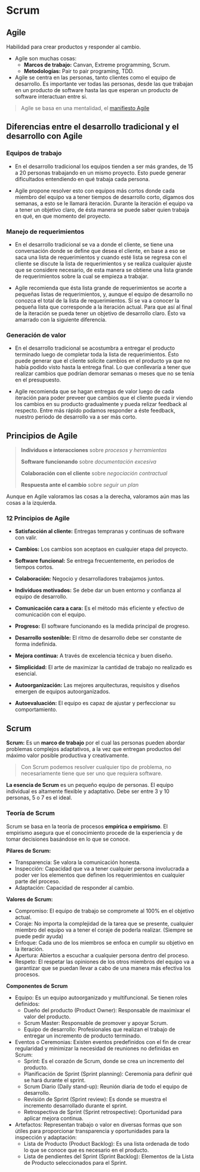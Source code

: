 # Scrum

## Agile

Habilidad para crear productos y responder al cambio.
- Agile son muchas cosas:
    - **Marcos de trabajo:** Canvan, Extreme programming, Scrum.
    - **Metodologías:** Pair to pair programing, TDD.
- Agile se centra en las personas, tanto clientes como el equipo de desarrollo. Es importante ver todas las personas, desde las que trabajan en un producto de software hasta las que esperan un producto de software interactuan entre si.

> Agile se basa en una mentalidad, el [manifiesto Agile](https://agilemanifesto.org)

## Diferencias entre el desarrollo tradicional y el desarrollo con Agile

### Equipos de trabajo

- En el desarrollo tradicional los equipos tienden a ser más grandes, de 15 a 20 personas trabajando en un mismo proyecto. Esto puede generar dificultados entendiendo en qué trabaja cada persona.

- Agile propone resolver esto con equipos más cortos donde cada miembro del equipo va a tener tiempos de desarrollo corto, dígamos dos semanas, a esto se le llamará iteración. Durante la iteración el equipo va a tener un objetivo claro, de ésta manera se puede saber quien trabaja en qué, en que momento del proyecto.

### Manejo de requerimientos

- En el desarrollo tradicional se va a donde el cliente, se tiene una conversación donde se define que desea el cliente, en base a eso se saca una lista de requerimientos y cuando esté lista se regresa con el cliente se discute la lista de requerimientos y se realiza cualquier ajuste que se considere necesario, de esta manera se obtiene una lista grande de requerimientos sobre la cual se empieza a trabajar.

- Agile recomienda que ésta lista grande de requerimientos se acorte a pequeñas listas de requerimientos, y, aunque el equipo de desarrollo no conozca el total de la lista de requerimientos. Sí se va a conocer la pequeña lista que corresponde a la iteración actual. Para que así al final de la iteración se pueda tener un objetivo de desarrollo claro. Ésto va amarrado con la siguiente diferencia.

### Generación de valor

- En el desarrollo tradicional se acostumbra a entregar el producto terminado luego de completar toda la lista de requerimientos. Ésto puede generar que el cliente solicite cambios en el producto ya que no había podido visto hasta la entrega final. Lo que conllevaría a tener que realizar cambios que podrían demorar semanas o meses que no se tenía en el presupuesto.

- Agile recomienda que se hagan entregas de valor luego de cada iteración para poder preveer que cambios que el cliente pueda ir viendo los cambios en su producto gradualmente y pueda relizar feedback al respecto. Entre más rápido podamos responder a éste feedback, nuestro periodo de desarrollo va a ser más corto.

## Principios de Agile

> **Individuos e interacciones** sobre *procesos y herramientas*
>
> **Software funcionando** sobre *documentación excesiva*
>
> **Colaboración con el cliente** sobre *negociación contractual*
>
> **Respuesta ante el cambio** sobre *seguir un plan*

Aunque en Agile valoramos las cosas a la derecha, valoramos aún mas las cosas a la izquierda.

### 12 Principios de Agile


- **Satisfacción al cliente:** Entregas tempranas y continuas de software con valir.

- **Cambios:** Los cambios son aceptaos en cualquier etapa del proyecto.

- **Software funcional:** Se entrega frecuentemente, en periodos de tiempos cortos.

- **Colaboración:** Negocio y desarrolladores trabajamos juntos.

- **Individuos motivados:** Se debe dar un buen entorno y confianza al equipo de desarrollo.

- **Comunicación cara a cara:** Es el método más eficiente y efectivo de comunicación con el equipo.

- **Progreso:** El software funcionando es la medida principal de progreso.

- **Desarrollo sostenible:** El ritmo de desarrollo debe ser constante de forma indefinida.

- **Mejora continua:** A través de excelencia técnica y buen diseño.

- **Simplicidad:** El arte de maximizar la cantidad de trabajo no realizado es esencial.

- **Autoorganización:** Las mejores arquitecturas, requisitos y diseños emergen de equipos autoorganizados.

- **Autoevaluación:** El equipo es capaz de ajustar y perfeccionar su comportamiento.


## Scrum

**Scrum:** Es un **marco de trabajo** por el cual las personas pueden abordar problemas complejos adaptativos, a la vez que entregan productos del máximo valor posible productiva y creativamente.


> Con Scrum podemos resolver cualquier tipo de problema, no necesariamente tiene que ser uno que requiera software.

**La esencia de Scrum** es un pequeño equipo de personas. El equipo individual es altamente flexible y adaptativo. Debe ser entre 3 y 10 personas, 5 o 7 es el ideal.

### Teoría de Scrum

Scrum se basa en la teoría de procesos **empírica o empirismo**. El empirismo asegura que el conocimiento procede de la experiencia y de tomar decisiones basándose en lo que se conoce.


**Pilares de Scrum:**
- Transparencia: Se valora la comunicación honesta.
- Inspección: Capacidad que va a tener cualquier persona involucrada a poder ver los elementos que definen los requerimientos en cualquier parte del proceso.
- Adaptación: Capacidad de responder al cambio.

**Valores de Scrum:**
- Compromiso: El equipo de trabajo se compromete al 100% en el objetivo actual.
- Coraje: No importa la complejidad de la tarea que se presente, cualquier miembro del equipo va a tener el coraje de poderla realizar. (Siempre se puede pedir ayuda)
- Enfoque: Cada uno de los miembros se enfoca en cumplir su objetivo en la iteración.
- Apertura: Abiertos a escuchar a cualquier persona dentro del proceso.
- Respeto: El respetar las opiniones de los otros miembros del equipo va a garantizar que se puedan llevar a cabo de una manera más efectiva los procesos.

**Componentes de Scrum**

- Equipo: Es un equipo autoorganizado y multifuncional. Se tienen roles definidos:
    - Dueño del producto (Product Owner): Responsable de maximixar el valor del producto.
    - Scrum Master: Responsable de promover y apoyar Scrum.
    - Equipo de desarrollo: Profesionales que realizan el trabajo de entregar un incremento de producto terminado.
- Eventos o Ceremonias: Existen eventos predefinidos con el fin de crear regularidad y minimizar la necesidad de reuniones no definidas en Scrum:
    - Sprint: Es el corazón de Scrum, donde se crea un incremento del producto.
    - Planificación de Sprint (Sprint planning): Ceremonia para definir qué se hará durante el sprint.
    - Scrum Diario (Daily stand-up): Reunión diaria de todo el equipo de desarrollo.
    - Revisión de Sprint (Sprint review): Es donde se muestra el incremento desarrollado durante el sprint.
    - Retrospectiva de Sprint (Sprint retrospective): Oportunidad para aplicar mejora continua.
- Artefactos: Representan trabajo o valor en diversas formas que son útiles para proporcionar transparencia y oportunidades para la inspección y adaptación:
    - Lista de Producto (Product Backlog): Es una lista ordenada de todo lo que se conoce que es necesario en el producto.
    - Lista de pendientes del Sprint (Sprint Backlog): Elementos de la Lista de Producto seleccionados para el Sprint.



